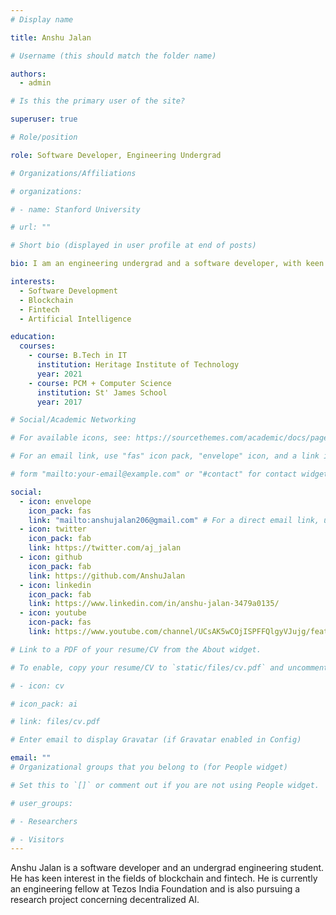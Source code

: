 ```yaml
---
# Display name

title: Anshu Jalan

# Username (this should match the folder name)

authors:
  - admin

# Is this the primary user of the site?

superuser: true

# Role/position

role: Software Developer, Engineering Undergrad

# Organizations/Affiliations

# organizations:

# - name: Stanford University

# url: ""

# Short bio (displayed in user profile at end of posts)

bio: I am an engineering undergrad and a software developer, with keen interest in Blockchain and Fintech.

interests:
  - Software Development
  - Blockchain
  - Fintech
  - Artificial Intelligence

education:
  courses:
    - course: B.Tech in IT
      institution: Heritage Institute of Technology
      year: 2021
    - course: PCM + Computer Science
      institution: St' James School
      year: 2017

# Social/Academic Networking

# For available icons, see: https://sourcethemes.com/academic/docs/page-builder/#icons

# For an email link, use "fas" icon pack, "envelope" icon, and a link in the

# form "mailto:your-email@example.com" or "#contact" for contact widget.

social:
  - icon: envelope
    icon_pack: fas
    link: "mailto:anshujalan206@gmail.com" # For a direct email link, use "mailto:test@example.org".
  - icon: twitter
    icon_pack: fab
    link: https://twitter.com/aj_jalan
  - icon: github
    icon_pack: fab
    link: https://github.com/AnshuJalan
  - icon: linkedin
    icon_pack: fab
    link: https://www.linkedin.com/in/anshu-jalan-3479a0135/
  - icon: youtube
    icon-pack: fas
    link: https://www.youtube.com/channel/UCsAK5wCOjISPFFQlgyVJujg/featured

# Link to a PDF of your resume/CV from the About widget.

# To enable, copy your resume/CV to `static/files/cv.pdf` and uncomment the lines below.

# - icon: cv

# icon_pack: ai

# link: files/cv.pdf

# Enter email to display Gravatar (if Gravatar enabled in Config)

email: ""
# Organizational groups that you belong to (for People widget)

# Set this to `[]` or comment out if you are not using People widget.

# user_groups:

# - Researchers

# - Visitors
---
```


Anshu Jalan is a software developer and an undergrad engineering student. He has keen interest in the fields of blockchain and fintech. He is currently an engineering fellow at Tezos India Foundation and is also pursuing a research project concerning decentralized AI.
